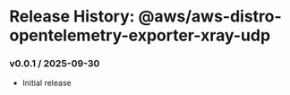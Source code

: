 # Release History: @aws/aws-distro-opentelemetry-exporter-xray-udp

### v0.0.1 / 2025-09-30

* Initial release
